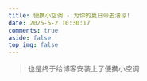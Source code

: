 ```yaml
---
title: 便携小空调 - 为你的夏日带去清凉!
date: 2025-5-2 10:30:17
comments: true
aside: false
top_img: false
---
```


> 也是终于给博客安装上了便携小空调

<style>
.copyright-box a {
  border-bottom: none !important;
  padding: 0 !important;
}
</style>

<div id="air-conditioner-vue"></div>
<script defer data-pjax src='https://npm.elemecdn.com/anzhiyu-air-conditioner@1.0.1/index.3f125bc6.js'></script>